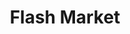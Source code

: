 ---
title: "Flash Market"
url: /fayetteville/flash-market-west-martin-luther-king-junior-boulevard/
shop: convenience
---